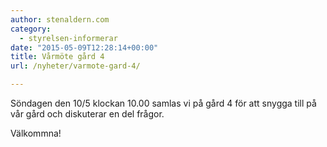 ```yaml
---
author: stenaldern.com
category:
  - styrelsen-informerar
date: "2015-05-09T12:28:14+00:00"
title: Vårmöte gård 4
url: /nyheter/varmote-gard-4/

---
```

Söndagen den 10/5 klockan 10.00 samlas vi på gård 4 för att snygga till på vår gård och diskuterar en del frågor.

Välkommna!
